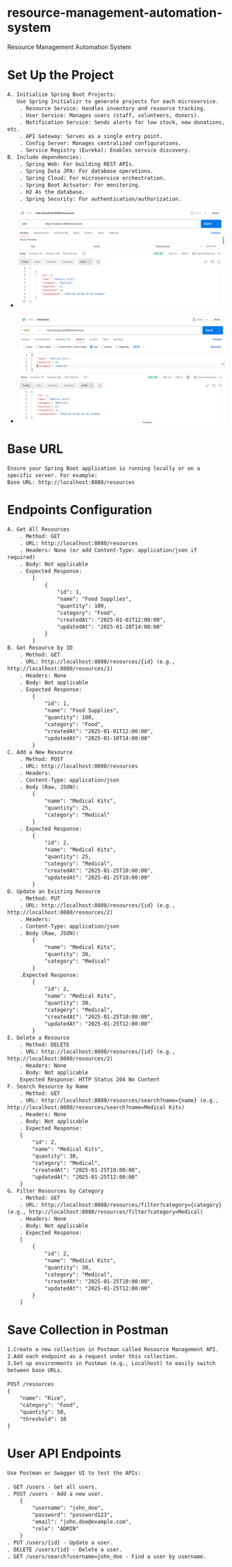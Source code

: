 # resource-management-automation-system
Resource Management Automation System

# Set Up the Project
	A. Initialize Spring Boot Projects: 
	   Use Spring Initializr to generate projects for each microservice.
		. Resource Service: Handles inventory and resource tracking.
		. User Service: Manages users (staff, volunteers, donors).
		. Notification Service: Sends alerts for low stock, new donations, etc.
		. API Gateway: Serves as a single entry point.
		. Config Server: Manages centralized configurations.
		. Service Registry (Eureka): Enables service discovery.
	B. Include dependencies:
		. Spring Web: For building REST APIs.
		. Spring Data JPA: For database operations.
		. Spring Cloud: For microservice orchestration.
		. Spring Boot Actuator: For monitoring.
		. H2 As the database.
		. Spring Security: For authentication/authorization.

- ![plot](./Resource-GET-Request.png)
  
- ![plot](./Resource-POST-Request.png)

#  Base URL
	Ensure your Spring Boot application is running locally or on a specific server. For example:
	Base URL: http://localhost:8080/resources
#  Endpoints Configuration
	A. Get All Resources
		. Method: GET
		. URL: http://localhost:8080/resources
		. Headers: None (or add Content-Type: application/json if required)
		. Body: Not applicable
		. Expected Response:
			[
				{
					"id": 1,
					"name": "Food Supplies",
					"quantity": 100,
					"category": "Food",
					"createdAt": "2025-01-01T12:00:00",
					"updatedAt": "2025-01-10T14:00:00"
				}
			]
	B. Get Resource by ID
		. Method: GET
		. URL: http://localhost:8080/resources/{id} (e.g., http://localhost:8080/resources/1)
		. Headers: None
		. Body: Not applicable
		. Expected Response:
			{
				"id": 1,
				"name": "Food Supplies",
				"quantity": 100,
				"category": "Food",
				"createdAt": "2025-01-01T12:00:00",
				"updatedAt": "2025-01-10T14:00:00"
			}
	C. Add a New Resource
		. Method: POST
		. URL: http://localhost:8080/resources
		. Headers:
		. Content-Type: application/json
		. Body (Raw, JSON):
			{
				"name": "Medical Kits",
				"quantity": 25,
				"category": "Medical"
			}
		. Expected Response:
			{
				"id": 2,
				"name": "Medical Kits",
				"quantity": 25,
				"category": "Medical",
				"createdAt": "2025-01-25T10:00:00",
				"updatedAt": "2025-01-25T10:00:00"
			}
	D. Update an Existing Resource
		. Method: PUT
		. URL: http://localhost:8080/resources/{id} (e.g., http://localhost:8080/resources/2)
		. Headers:
		. Content-Type: application/json
		. Body (Raw, JSON): 
			{
				"name": "Medical Kits",
				"quantity": 30,
				"category": "Medical"
			}
		.Expected Response:
			{
				"id": 2,
				"name": "Medical Kits",
				"quantity": 30,
				"category": "Medical",
				"createdAt": "2025-01-25T10:00:00",
				"updatedAt": "2025-01-25T12:00:00"
			}
	E. Delete a Resource
		. Method: DELETE
		. URL: http://localhost:8080/resources/{id} (e.g., http://localhost:8080/resources/2)
		. Headers: None
		. Body: Not applicable
		Expected Response: HTTP Status 204 No Content
	F. Search Resource by Name
		. Method: GET
		. URL: http://localhost:8080/resources/search?name={name} (e.g., http://localhost:8080/resources/search?name=Medical Kits)
		. Headers: None
		. Body: Not applicable
		. Expected Response:
		{
			"id": 2,
			"name": "Medical Kits",
			"quantity": 30,
			"category": "Medical",
			"createdAt": "2025-01-25T10:00:00",
			"updatedAt": "2025-01-25T12:00:00"
		}
	G. Filter Resources by Category
		. Method: GET
		. URL: http://localhost:8080/resources/filter?category={category} (e.g., http://localhost:8080/resources/filter?category=Medical)
		. Headers: None
		. Body: Not applicable
		. Expected Response:
		[
			{
				"id": 2,
				"name": "Medical Kits",
				"quantity": 30,
				"category": "Medical",
				"createdAt": "2025-01-25T10:00:00",
				"updatedAt": "2025-01-25T12:00:00"
			}
		]

#  Save Collection in Postman
	1.Create a new collection in Postman called Resource Management API.
	2.Add each endpoint as a request under this collection.
	3.Set up environments in Postman (e.g., Localhost) to easily switch between base URLs.

	POST /resources
	{
		"name": "Rice",
		"category": "Food",
		"quantity": 50,
		"threshold": 10
	}


# User API Endpoints
	Use Postman or Swagger UI to test the APIs:

	. GET /users - Get all users.
	. POST /users - Add a new user.
		{
			"username": "john_doe",
			"password": "password123",
			"email": "john.doe@example.com",
			"role": "ADMIN"
		}
	. PUT /users/{id} - Update a user.
	. DELETE /users/{id} - Delete a user.
	. GET /users/search?username=john_doe - Find a user by username.
